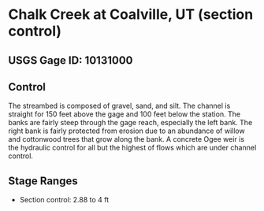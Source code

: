 # Chalk Creek at Coalville, UT (section control)

## USGS Gage ID: 10131000

## Control
The streambed is composed of gravel, sand, and silt.
The channel is straight for 150 feet above the gage and 100 feet below the station.
The banks are fairly steep through the gage reach, especially the left bank.
The right bank is fairly protected from erosion due to an abundance of willow and cottonwood trees that grow along the bank.
A concrete Ogee weir is the hydraulic control for all but the highest of flows which are under channel control.

## Stage Ranges
- Section control: 2.88 to 4 ft